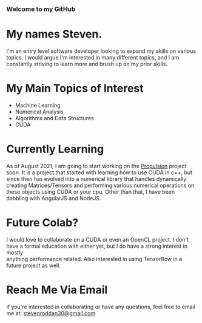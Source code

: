 ### Welcome to my GitHub
# My names Steven.

I'm an entry level software developer looking to expand my skills on various topics. I would argue I'm interested in many different topics, 
and I am constantly striving to learn more and brush up on my prior skills. <br>

# My Main Topics of Interest 
- Machine Learning
- Numerical Analysis
- Algorithms and Data Structures
- CUDA

# Currently Learning
As of August 2021, I am going to start working on the [Propulsion](https://github.com/rottenroddan/Propulsion) project soon. It is a project that started with
learning how to use CUDA in c++, but since then has evolved into a numerical library that handles dynamically creating Matrices/Tensors and performing various 
numerical operations on these objects using CUDA or your cpu. Other than that, I have been dabbling with AngularJS and NodeJS.

# Future Colab?
I would love to collaborate on a CUDA or even an OpenCL project. I don't have a formal education with either yet, but I do have a strong interest in mostly \
anything performance related. Also interested in using Tensorflow in a future project as well. 

# Reach Me Via Email
If you're interested in collaborating or have any questions, feel free to email me at: [stevenroddan30@gmail.com](stevenroddan30@gmail.com)

<!---
- 👋 Hi, I’m @rottenroddan
- 👀 I’m interested in ...
- 🌱 I’m currently learning ...
- 💞️ I’m looking to collaborate on ...
- 📫 How to reach me ...


rottenroddan/rottenroddan is a ✨ special ✨ repository because its `README.md` (this file) appears on your GitHub profile.
You can click the Preview link to take a look at your changes.
--->
